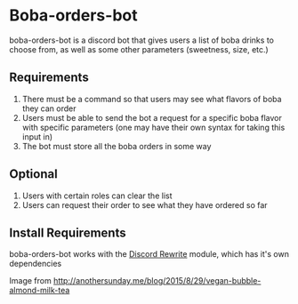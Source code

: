 # Boba-orders-bot
boba-orders-bot is a discord bot that gives users a list of boba drinks to choose from, as well as some other parameters (sweetness, size, etc.)
## Requirements
1. There must be a command so that users may see what flavors of boba they  can order
1. Users must be able to send the bot a request for a specific boba flavor with specific parameters (one may have their own syntax for taking this input in)
1. The bot must store all the boba orders in some way
## Optional
1. Users with certain roles can clear the list
1. Users can request their order to see what they have ordered so far
## Install Requirements
boba-orders-bot works with the [Discord Rewrite](https://github.com/Rapptz/discord.py/tree/rewrite) module, which has it's own dependencies

Image from http://anothersunday.me/blog/2015/8/29/vegan-bubble-almond-milk-tea
